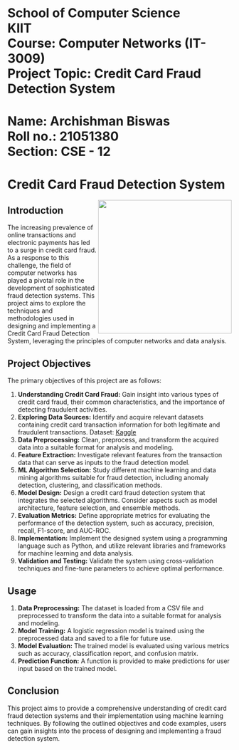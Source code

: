 # School of Computer Science <br> KIIT <br> Course: Computer Networks (IT-3009) <br> Project Topic: Credit Card Fraud Detection System <br>
# Name: Archishman Biswas <br> Roll no.: 21051380 <br> Section: CSE - 12 

# Credit Card Fraud Detection System

<img align="right" height="300px" src="https://cdni.iconscout.com/illustration/premium/thumb/mobile-credit-card-fraud-7451062-6103985.png"/>

## Introduction
The increasing prevalence of online transactions and electronic payments has led to a surge in credit card fraud. As a response to this challenge, the field of computer networks has played a pivotal role in the development of sophisticated fraud detection systems. This project aims to explore the techniques and methodologies used in designing and implementing a Credit Card Fraud Detection System, leveraging the principles of computer networks and data analysis.

## Project Objectives
The primary objectives of this project are as follows:
1. **Understanding Credit Card Fraud:** Gain insight into various types of credit card fraud, their common characteristics, and the importance of detecting fraudulent activities.
2. **Exploring Data Sources:** Identify and acquire relevant datasets containing credit card transaction information for both legitimate and fraudulent transactions. Dataset: <a href="https://www.kaggle.com/datasets/kartik2112/fraud-detection">Kaggle</a>
3. **Data Preprocessing:** Clean, preprocess, and transform the acquired data into a suitable format for analysis and modeling.
4. **Feature Extraction:** Investigate relevant features from the transaction data that can serve as inputs to the fraud detection model.
5. **ML Algorithm Selection:** Study different machine learning and data mining algorithms suitable for fraud detection, including anomaly detection, clustering, and classification methods.
6. **Model Design:** Design a credit card fraud detection system that integrates the selected algorithms. Consider aspects such as model architecture, feature selection, and ensemble methods.
7. **Evaluation Metrics:** Define appropriate metrics for evaluating the performance of the detection system, such as accuracy, precision, recall, F1-score, and AUC-ROC.
8. **Implementation:** Implement the designed system using a programming language such as Python, and utilize relevant libraries and frameworks for machine learning and data analysis.
9. **Validation and Testing:** Validate the system using cross-validation techniques and fine-tune parameters to achieve optimal performance.

## Usage
1. **Data Preprocessing:** The dataset is loaded from a CSV file and preprocessed to transform the data into a suitable format for analysis and modeling.
2. **Model Training:** A logistic regression model is trained using the preprocessed data and saved to a file for future use.
3. **Model Evaluation:** The trained model is evaluated using various metrics such as accuracy, classification report, and confusion matrix.
4. **Prediction Function:** A function is provided to make predictions for user input based on the trained model.

## Conclusion
This project aims to provide a comprehensive understanding of credit card fraud detection systems and their implementation using machine learning techniques. By following the outlined objectives and code examples, users can gain insights into the process of designing and implementing a fraud detection system.

